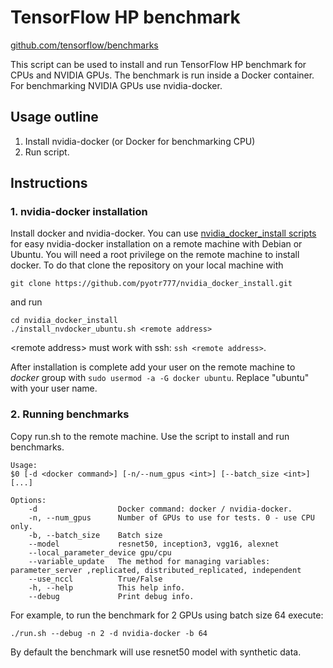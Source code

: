 # TensorFlow HP benchmark
[github.com/tensorflow/benchmarks ](https://github.com/tensorflow/benchmarks/tree/master/scripts/tf_cnn_benchmarks)

This script can be used to install and run TensorFlow HP benchmark for CPUs and NVIDIA GPUs. The benchmark is run inside a Docker container. For benchmarking NVIDIA GPUs use nvidia-docker. 

## Usage outline

1. Install nvidia-docker (or Docker for benchmarking CPU)
2. Run script.

## Instructions

### 1. nvidia-docker installation

Install docker and nvidia-docker. You can use [nvidia\_docker\_install scripts](https://github.com/pyotr777/nvidia_docker_install) for easy nvidia-docker installation on a remote machine with Debian or Ubuntu. You will need a root privilege on the remote machine to install docker. To do that clone the repository on your local machine with

```
git clone https://github.com/pyotr777/nvidia_docker_install.git
```

and run

```
cd nvidia_docker_install 
./install_nvdocker_ubuntu.sh <remote address>
```

\<remote address\> must work with ssh: `ssh <remote address>`.

After installation is complete add your user on the remote machine to *docker* group with  `sudo usermod -a -G docker ubuntu`. Replace "ubuntu" with your user name.

### 2. Running benchmarks
Copy run.sh to the remote machine. Use the script to install and run benchmarks. 

```
Usage:
$0 [-d <docker command>] [-n/--num_gpus <int>] [--batch_size <int>] [...]

Options:
	-d					Docker command: docker / nvidia-docker.
	-n, --num_gpus 		Number of GPUs to use for tests. 0 - use CPU only.
	-b, --batch_size	Batch size
	--model				resnet50, inception3, vgg16, alexnet
	--local_parameter_device gpu/cpu
	--variable_update	The method for managing variables: parameter_server ,replicated, distributed_replicated, independent
	--use_nccl			True/False
	-h, --help			This help info.
	--debug				Print debug info.
```	

For example, to run the benchmark for 2 GPUs using batch size 64 execute:

```
./run.sh --debug -n 2 -d nvidia-docker -b 64
```

By default the benchmark will use resnet50 model with synthetic data.

